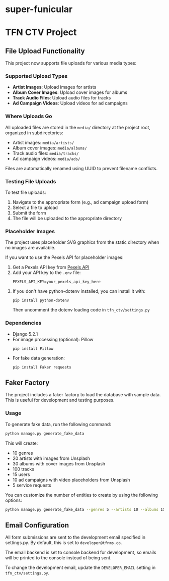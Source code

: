# super-funicular

# TFN CTV Project

## File Upload Functionality

This project now supports file uploads for various media types:

### Supported Upload Types
- **Artist Images**: Upload images for artists
- **Album Cover Images**: Upload cover images for albums
- **Track Audio Files**: Upload audio files for tracks
- **Ad Campaign Videos**: Upload videos for ad campaigns

### Where Uploads Go
All uploaded files are stored in the `media/` directory at the project root, organized in subdirectories:
- Artist images: `media/artists/`
- Album cover images: `media/albums/`
- Track audio files: `media/tracks/`
- Ad campaign videos: `media/ads/`

Files are automatically renamed using UUID to prevent filename conflicts.

### Testing File Uploads
To test file uploads:
1. Navigate to the appropriate form (e.g., ad campaign upload form)
2. Select a file to upload
3. Submit the form
4. The file will be uploaded to the appropriate directory

### Placeholder Images
The project uses placeholder SVG graphics from the static directory when no images are available.

If you want to use the Pexels API for placeholder images:
1. Get a Pexels API key from [Pexels API](https://www.pexels.com/api/)
2. Add your API key to the `.env` file:
   ```
   PEXELS_API_KEY=your_pexels_api_key_here
   ```
3. If you don't have python-dotenv installed, you can install it with:
   ```
   pip install python-dotenv
   ```
   Then uncomment the dotenv loading code in `tfn_ctv/settings.py`

### Dependencies
- Django 5.2.1
- For image processing (optional): Pillow
  ```
  pip install Pillow
  ```
- For fake data generation:
  ```
  pip install Faker requests
  ```

## Faker Factory

The project includes a faker factory to load the database with sample data. This is useful for development and testing purposes.

### Usage

To generate fake data, run the following command:

```bash
python manage.py generate_fake_data
```

This will create:
- 10 genres
- 20 artists with images from Unsplash
- 30 albums with cover images from Unsplash
- 100 tracks
- 15 users
- 10 ad campaigns with video placeholders from Unsplash
- 5 service requests

You can customize the number of entities to create by using the following options:

```bash
python manage.py generate_fake_data --genres 5 --artists 10 --albums 15 --tracks 50 --users 8 --ad_campaigns 5 --service_requests 3
```

## Email Configuration

All form submissions are sent to the development email specified in settings.py. By default, this is set to `developer@tfnms.co`.

The email backend is set to console backend for development, so emails will be printed to the console instead of being sent.

To change the development email, update the `DEVELOPER_EMAIL` setting in `tfn_ctv/settings.py`.

